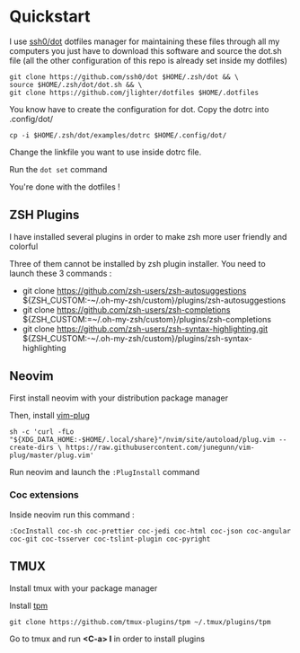 # Quickstart
I use [ssh0/dot](https://github.com/ssh0/dot) dotfiles manager for maintaining these files through all my computers
you just have to download this software and source the dot.sh file (all the other configuration of this repo is already set inside my dotfiles)

  ```
  git clone https://github.com/ssh0/dot $HOME/.zsh/dot && \
  source $HOME/.zsh/dot/dot.sh && \
  git clone https://github.com/jlighter/dotfiles $HOME/.dotfiles
  ```

You know have to create the configuration for dot.
Copy the dotrc into .config/dot/

  `cp -i $HOME/.zsh/dot/examples/dotrc $HOME/.config/dot/`

Change the linkfile you want to use inside dotrc file. 

Run the `dot set` command

You're done with the dotfiles !

## ZSH Plugins
I have installed several plugins in order to make zsh more user friendly and colorful

Three of them cannot be installed by zsh plugin installer.
You need to launch these 3 commands :
- git clone https://github.com/zsh-users/zsh-autosuggestions ${ZSH_CUSTOM:-~/.oh-my-zsh/custom}/plugins/zsh-autosuggestions
- git clone https://github.com/zsh-users/zsh-completions ${ZSH_CUSTOM:=~/.oh-my-zsh/custom}/plugins/zsh-completions
- git clone https://github.com/zsh-users/zsh-syntax-highlighting.git ${ZSH_CUSTOM:-~/.oh-my-zsh/custom}/plugins/zsh-syntax-highlighting

## Neovim 
First install neovim with your distribution package manager

Then, install [vim-plug](https://github.com/junegunn/vim-plug)

  `sh -c 'curl -fLo "${XDG_DATA_HOME:-$HOME/.local/share}"/nvim/site/autoload/plug.vim --create-dirs \
         https://raw.githubusercontent.com/junegunn/vim-plug/master/plug.vim'`

Run neovim and launch the `:PlugInstall` command

### Coc extensions

Inside neovim run this command :

  `:CocInstall coc-sh coc-prettier coc-jedi coc-html coc-json coc-angular coc-git coc-tsserver coc-tslint-plugin coc-pyright`

## TMUX
Install tmux with your package manager

Install [tpm](https://github.com/tmux-plugins/tpm)

  `git clone https://github.com/tmux-plugins/tpm ~/.tmux/plugins/tpm`

Go to tmux and run **\<C-a> I** in order to install plugins
